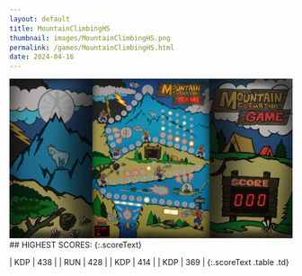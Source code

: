 ```yaml
---
layout: default
title: MountainClimbingHS
thumbnail: images/MountainClimbingHS.png
permalink: /games/MountainClimbingHS.html
date: 2024-04-16
---
```


<img src="../images/MountainClimbingHS.png" class="gameThumbnail img-fluid mx-auto align-middle">
## HIGHEST SCORES:
{:.scoreText}

| KDP | 438 | 
| RUN | 428 | 
| KDP | 414 | 
| KDP | 369 | 
{:.scoreText .table .td}
